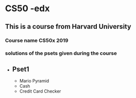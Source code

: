 # CS50 -edx

## This is a course from Harvard University

### Course name CS50x 2019

### solutions of the psets given during the course

* ## Pset1
  * Mario Pyramid
  * Cash
  * Credit Card Checker

